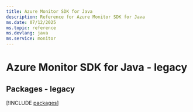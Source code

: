 ```yaml
---
title: Azure Monitor SDK for Java
description: Reference for Azure Monitor SDK for Java
ms.date: 07/12/2025
ms.topic: reference
ms.devlang: java
ms.service: monitor
---
```

# Azure Monitor SDK for Java - legacy
## Packages - legacy
[!INCLUDE [packages](monitor-index.md)]